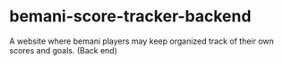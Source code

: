 # bemani-score-tracker-backend
A website where bemani players may keep organized track of their own scores and goals. (Back end)
